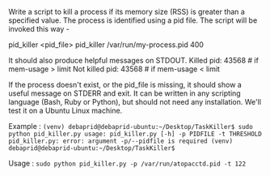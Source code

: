 Write a script to kill a process if its memory size (RSS) is greater than a specified value. The process is identified using a pid file. The script will be invoked this way -

  pid_killer <pid_file> <memory-in-MB>
  pid_killer /var/run/my-process.pid 400

It should also produce helpful messages on STDOUT.
  Killed pid: 43568       # if mem-usage > limit
  Not killed pid: 43568   # if mem-usage < limit

If the process doesn't exist, or the pid_file is missing, it should show a useful message on STDERR and exit.
It can be written in any scripting language (Bash, Ruby or Python), but should not need any installation. We'll test it on a Ubuntu Linux machine.


Example  : 
`(venv) debaprid@debaprid-ubuntu:~/Desktop/TaskKiller$ sudo python pid_killer.py
usage: pid_killer.py [-h] -p PIDFILE -t THRESHOLD
pid_killer.py: error: argument -p/--pidfile is required
(venv) debaprid@debaprid-ubuntu:~/Desktop/TaskKiller$`


Usage : `sudo python pid_killer.py -p /var/run/atopacctd.pid -t 122`

